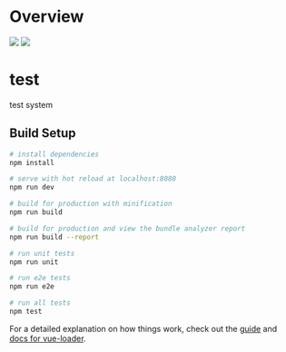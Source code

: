 # Overview
<img src="https://feijiang.info/details/markdown/img/image-20231011185448410.png">
<img src="https://feijiang.info/details/markdown/img/image-20231011192344897.png">

# test

test system

## Build Setup

``` bash
# install dependencies
npm install

# serve with hot reload at localhost:8080
npm run dev

# build for production with minification
npm run build

# build for production and view the bundle analyzer report
npm run build --report

# run unit tests
npm run unit

# run e2e tests
npm run e2e

# run all tests
npm test
```

For a detailed explanation on how things work, check out the [guide](http://vuejs-templates.github.io/webpack/) and [docs for vue-loader](http://vuejs.github.io/vue-loader).
